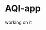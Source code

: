 # AQI-app

working on it

<!-- **It's a simple app.** -->

<!-- It works on MacOS **v10.13, v11.2**. -->

<!-- MacOS app for monitor Taiwan air quality. -->

<!-- ![Example](./data/screenshot.png) -->

<!-- ## Requirement -->
<!--   * Python == 3.9 -->
<!--   * [rumps](https://github.com/jaredks/rumps) >= 0.3.0 -->

<!-- ## Run app -->
<!-- ```bash -->
<!-- $ python AQI.py -->
<!-- ``` -->

<!-- Recommended use [pyinstaller](https://pyinstaller.readthedocs.io/en/stable/feature-notes.html#macos-binary-code-signing) pack app -->
<!-- ```bash -->
<!-- pyinstaller --onedir --windowed AQI.py -->
<!-- ``` -->


